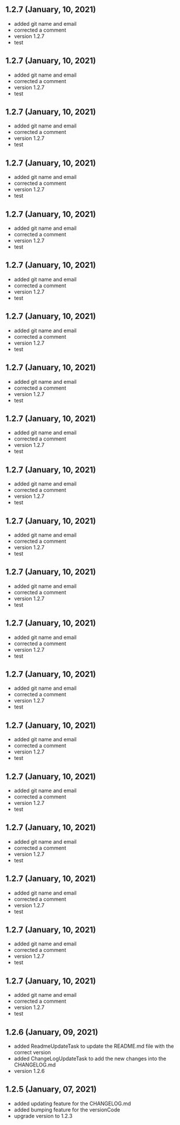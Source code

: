 ## 1.2.7 (January, 10, 2021) 
* added git name and email
* corrected a comment
* version 1.2.7
* test 

## 1.2.7 (January, 10, 2021) 
* added git name and email
* corrected a comment
* version 1.2.7
* test 

## 1.2.7 (January, 10, 2021) 
* added git name and email
* corrected a comment
* version 1.2.7
* test 

## 1.2.7 (January, 10, 2021) 
* added git name and email
* corrected a comment
* version 1.2.7
* test 

## 1.2.7 (January, 10, 2021) 
* added git name and email
* corrected a comment
* version 1.2.7
* test 

## 1.2.7 (January, 10, 2021) 
* added git name and email
* corrected a comment
* version 1.2.7
* test 

## 1.2.7 (January, 10, 2021) 
* added git name and email
* corrected a comment
* version 1.2.7
* test 

## 1.2.7 (January, 10, 2021) 
* added git name and email
* corrected a comment
* version 1.2.7
* test 

## 1.2.7 (January, 10, 2021) 
* added git name and email
* corrected a comment
* version 1.2.7
* test 

## 1.2.7 (January, 10, 2021) 
* added git name and email
* corrected a comment
* version 1.2.7
* test 

## 1.2.7 (January, 10, 2021) 
* added git name and email
* corrected a comment
* version 1.2.7
* test 

## 1.2.7 (January, 10, 2021) 
* added git name and email
* corrected a comment
* version 1.2.7
* test 

## 1.2.7 (January, 10, 2021) 
* added git name and email
* corrected a comment
* version 1.2.7
* test 

## 1.2.7 (January, 10, 2021) 
* added git name and email
* corrected a comment
* version 1.2.7
* test 

## 1.2.7 (January, 10, 2021) 
* added git name and email
* corrected a comment
* version 1.2.7
* test 

## 1.2.7 (January, 10, 2021) 
* added git name and email
* corrected a comment
* version 1.2.7
* test 

## 1.2.7 (January, 10, 2021) 
* added git name and email
* corrected a comment
* version 1.2.7
* test 

## 1.2.7 (January, 10, 2021) 
* added git name and email
* corrected a comment
* version 1.2.7
* test 

## 1.2.7 (January, 10, 2021) 
* added git name and email
* corrected a comment
* version 1.2.7
* test 

## 1.2.7 (January, 10, 2021) 
* added git name and email
* corrected a comment
* version 1.2.7
* test 

## 1.2.6 (January, 09, 2021) 
* added ReadmeUpdateTask to update the README.md file with the correct version
* added ChangeLogUpdateTask to add the new changes into the CHANGELOG.md
* version 1.2.6 

## 1.2.5 (January, 07, 2021)
* added updating feature for the CHANGELOG.md
* added bumping feature for the versionCode
* upgrade version to 1.2.3